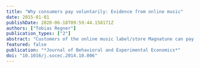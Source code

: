 ```yaml
---
title: "Why consumers pay voluntarily: Evidence from online music"
date: 2015-01-01
publishDate: 2020-06-18T09:59:44.158171Z
authors: ["Tobias Regner"]
publication_types: ["2"]
abstract: "Customers of the online music label/store Magnatune can pay what they want for albums as long as the payment is within a given price range ($5-$18). On average, customers pay significantly more than they have to. We ran an online survey and collected responses from 227 frequent Magnatune customers to gain insights about the underlying motivations to pay more than necessary. We control for individual response- as well as sample selection-bias and find that reciprocity appears to be the major driver for generous voluntary payments. Being inclined to conform to social norms is a positive determinant for payments around the recommended price ($8)."
featured: false
publication: "*Journal of Behavioral and Experimental Economics*"
doi: "10.1016/j.socec.2014.10.006"
---
```


